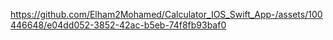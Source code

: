 https://github.com/Elham2Mohamed/Calculator_IOS_Swift_App-/assets/100446648/e04dd052-3852-42ac-b5eb-74f8fb93baf0
